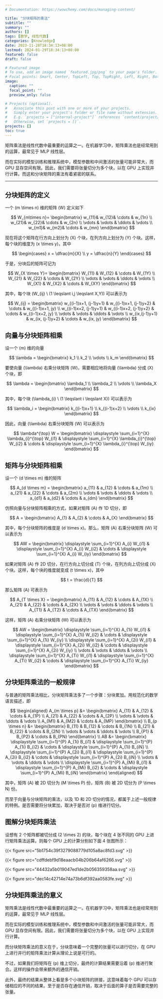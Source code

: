 ```yaml
---
# Documentation: https://wowchemy.com/docs/managing-content/

title: "分块矩阵的乘法"
subtitle: ""
summary: ""
authors: []
tags: [数学, 线性代数]
categories: [Knowledge]
date: 2023-11-28T18:34:13+08:00
lastmod: 2024-01-29T18:34:13+08:00
featured: false
draft: false

# Featured image
# To use, add an image named `featured.jpg/png` to your page's folder.
# Focal points: Smart, Center, TopLeft, Top, TopRight, Left, Right, BottomLeft, Bottom, BottomRight.
image:
  caption: ""
  focal_point: ""
  preview_only: false

# Projects (optional).
#   Associate this post with one or more of your projects.
#   Simply enter your project's folder or file name without extension.
#   E.g. `projects = ["internal-project"]` references `content/project/deep-learning/index.md`.
#   Otherwise, set `projects = []`.
projects: []
toc: true
---
```


矩阵乘法是线性代数中最重要的运算之一。在机器学习中，矩阵乘法也是经常用到的运算，最常见于 MLP 线性层。

而在实际的模型训练和推理系统中，模型参数和中间激活的张量可能非常大，而 GPU 显存空间有限。因此，我们需要将张量切分为多个块，以在 GPU 上实现并行计算。而这和分块矩阵的乘法有着紧密的联系。

<!--more-->

------

## 分块矩阵的定义

一个 \(m \times n\) 维的矩阵 \(W\) 定义如下

$$
W_{m\times n}=  
\begin{bmatrix}  
  w_{11}& w_{12}& \cdots  & w_{1n} \\  
  w_{21}& w_{22}& \cdots  & w_{2n} \\  
  \vdots & \vdots & \ddots & \vdots \\  
  w_{m1}& w_{m2}& \cdots  & w_{mn}  
\end{bmatrix}
$$

现在将这个矩阵在行方向上划分为 \(X\) 个块，在列方向上划分为 \(Y\) 个块。这样，每个块的维度为 \(x \times y\)，其中

$$
\begin{cases}
    x = \dfrac{m}{X} \\
    y = \dfrac{n}{Y}
\end{cases}
$$

于是，分块后的矩阵可记为

$$
W_{X \times Y}=
\begin{bmatrix}
    W_{11} & W_{12} & \cdots & W_{1Y} \\
    W_{21} & W_{22} & \cdots & W_{2Y} \\
    \vdots & \vdots & \ddots & \vdots \\
    W_{X1} & W_{X2} & \cdots & W_{XY}
\end{bmatrix}
$$

其中，每个块 \(W_{ij} \ (1 \leqslant i,j \leqslant X,Y)\) 可以表示为

$$
W_{ij} = \begin{bmatrix}
    w_{(i-1)x+1, (j-1)y+1} & w_{(i-1)x+1, (j-1)y+2} & \cdots & w_{(i-1)x+1, jy} \\
    w_{(i-1)x+2, (j-1)y+1} & w_{(i-1)x+2, (j-1)y+2} & \cdots & w_{(i-1)x+2, jy} \\
    \vdots & \vdots & \ddots & \vdots \\
    w_{ix,(j-1)y+1} & w_{ix, (j-1)y+2} & \cdots & w_{ix, jy}
\end{bmatrix}
$$

## 向量与分块矩阵相乘

设一个 \(m\) 维的向量

$$
\lambda = \begin{bmatrix} k_1 \\ k_2 \\ \vdots \\ k_m \end{bmatrix}
$$

要使向量 \(\lambda\) 右乘分块矩阵 \(W\)，需要相应地将向量 \(\lambda\) 分成 \(X\) 个块，即

$$
\lambda = \begin{bmatrix} \lambda_1 \\ \lambda_2 \\ \vdots \\ \lambda_X \end{bmatrix}
$$

其中，每个块 \(\lambda_{i} \ (1 \leqslant i \leqslant X)\) 可以表示为

$$
\lambda_i = \begin{bmatrix}
    k_{(i-1)x+1} \\
    k_{(i-1)x+2} \\
    \vdots \\
    k_{ix}
\end{bmatrix}
$$

因此，向量 \(\lambda\) 右乘分块矩阵 \(W\) 可以表示为

$$
\lambda^{\top} W = 
\begin{bmatrix}
    \displaystyle \sum_{i=1}^{X} \lambda_{i}^{\top} W_{i1} &
    \displaystyle \sum_{i=1}^{X} \lambda_{i}^{\top} W_{i2} &
    \cdots &
    \displaystyle \sum_{i=1}^{X} \lambda_{i}^{\top} W_{iy}
\end{bmatrix}
$$

## 矩阵与分块矩阵相乘

设一个 \(d \times m\) 维的矩阵

$$
A_{d \times m} = \begin{bmatrix} a_{11} & a_{12} & \cdots & a_{1m} \\ a_{21} & a_{22} & \cdots & a_{2m} \\ \vdots & \vdots & \ddots & \vdots \\ a_{d1} & a_{d2} & \cdots & a_{dm} \end{bmatrix}
$$

仿照向量与分块矩阵相乘的方式，如果对矩阵 \(A\) 作 1D 切分，即

$$
A = \begin{bmatrix} A_{1} & A_{2} & \cdots & A_{X} \end{bmatrix}
$$

其中，每个分块矩阵的维度是 \(d \times x\)。那么，矩阵 \(A\) 右乘分块矩阵 \(W\) 可以表示为

$$
AW = 
\begin{bmatrix}
    \displaystyle \sum_{i=1}^{X} A_{i} W_{i1} &
    \displaystyle \sum_{i=1}^{X} A_{i} W_{i2} &
    \cdots &
    \displaystyle \sum_{i=1}^{X} A_{i} W_{iy}
\end{bmatrix}
$$

如果对矩阵 \(A\) 作 2D 切分，在行方向上切分成 \(T\) 个块，在列方向上切分成 \(X\) 个块。这样，每个块的维度就变成 \(t \times x\)，其中

$$
t = \frac{d}{T}
$$

那么矩阵 \(A\) 可表示为

$$
A_{T \times X} = 
\begin{bmatrix}
    A_{11} & A_{12} & \cdots & A_{1X} \\
    A_{21} & A_{22} & \cdots & A_{2X} \\
    \vdots & \vdots & \ddots & \vdots \\
    A_{T1} & A_{T2} & \cdots & A_{TX}
\end{bmatrix}
$$

这样，矩阵 \(A\) 右乘分块矩阵 \(W\) 可以表示为

$$
AW = 
\begin{bmatrix}
    \displaystyle \sum_{i=1}^{X} A_{1i} W_{i1} &
    \displaystyle \sum_{i=1}^{X} A_{1i} W_{i2} &
    \cdots &
    \displaystyle \sum_{i=1}^{X} A_{1i} W_{iy} \\
    \displaystyle \sum_{i=1}^{X} A_{2i} W_{i1} &
    \displaystyle \sum_{i=1}^{X} A_{2i} W_{i2} &
    \cdots &
    \displaystyle \sum_{i=1}^{X} A_{2i} W_{iy} \\
    \vdots & \vdots & \ddots & \vdots \\
    \displaystyle \sum_{i=1}^{X} A_{Ti} W_{i1} &
    \displaystyle \sum_{i=1}^{X} A_{Ti} W_{i2} &
    \cdots &
    \displaystyle \sum_{i=1}^{X} A_{Ti} W_{iy}
\end{bmatrix}
$$

## 分块矩阵乘法的一般规律

与普通的矩阵乘法相比，分块矩阵乘法多了一个步骤：分块累加。用规范化的数学语言描述，即

$$
\begin{aligned}
    A_{m \times p} &= \begin{bmatrix}
        A_{11} & A_{12} & \cdots & A_{1P} \\
        A_{21} & A_{22} & \cdots & A_{2P} \\
        \vdots & \vdots & \ddots & \vdots \\
        A_{M1} & A_{M2} & \cdots & A_{MP}
    \end{bmatrix} \\
    B_{p \times n} &= \begin{bmatrix}
        B_{11} & B_{12} & \cdots & B_{1N} \\
        B_{21} & B_{22} & \cdots & B_{2N} \\
        \vdots & \vdots & \ddots & \vdots \\
        B_{P1} & B_{P2} & \cdots & B_{PN}
    \end{bmatrix} \\
    AB &= \begin{bmatrix}
        \displaystyle \sum_{i=1}^{P} A_{1i} B_{i1} & \displaystyle \sum_{i=1}^{P} A_{1i} B_{i2} & \cdots & \displaystyle \sum_{i=1}^{P} A_{1i} B_{iN} \\
        \displaystyle \sum_{i=1}^{P} A_{2i} B_{i1} & \displaystyle \sum_{i=1}^{P} A_{2i} B_{i2} & \cdots & \displaystyle \sum_{i=1}^{P} A_{2i} B_{iN} \\
        \vdots & \vdots & \ddots & \vdots \\
        \displaystyle \sum_{i=1}^{P} A_{Mi} B_{i1} & \displaystyle \sum_{i=1}^{P} A_{Mi} B_{i2} & \cdots & \displaystyle \sum_{i=1}^{P} A_{Mi} B_{iN}
    \end{bmatrix}
\end{aligned}
$$

其中，矩阵 \(A\) 被 2D 切分为 \(M \times P\) 份，矩阵 \(B\) 被 2D 切分为 \(P \times N\) 份。

而至于向量与分块矩阵的乘法，以及 1D 和 2D 切分的情况，都属于上述一般规律的特例。是否需要将分块累加，取决于是否对 \(p\) 维进行切分。

## 图解分块矩阵乘法

设想有 2 个矩阵都被切分成 \(2 \times 2\) 的块，每个块在 4 张不同的 GPU 上进行矩阵乘法运算。则每个 GPU 上的计算分别如下面 4 张图所示：

{{< figure src="5b1754c39f3279088779d105a8ac8fd3.svg" >}}

{{< figure src="cdffdebf9d18eaacb04b206b64af6266.svg" >}}

{{< figure src="44432a5b019047ed1de2b056359358aa.svg" >}}

{{< figure src="dec14c42714e74a73b6df392aa0583fe.svg" >}}

## 分块矩阵乘法的意义

矩阵乘法是线性代数中最重要的运算之一。在机器学习中，矩阵乘法也是经常用到的运算，最常见于 MLP 线性层。

而在实际的模型训练和推理系统中，模型参数和中间激活的张量可能非常大，而 GPU 显存空间有限。因此，我们需要将张量切分为多个块，以在 GPU 上实现并行计算。

而分块矩阵乘法的意义在于，分块意味着一个完整的张量可以进行切分，在 GPU 上进行并行的矩阵乘法计算从理论上说是可行的。

不过，如果我们将矩阵在 \(p\) 维上切分，最终的计算结果需要沿着 \(p\) 维进行聚合。这样的操作会带来额外的通信开销。

此外，最终的结果从整体上看是多个小块矩阵的拼接，这意味着每个 GPU 可以存储相应的不同的结果。至于是否存在通信开销，取决于后面的算子是否需要完整的张量。